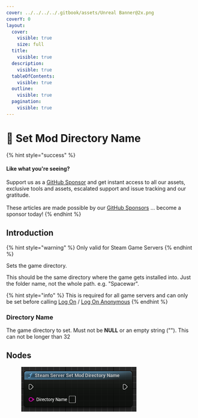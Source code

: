 ```yaml
---
cover: ../../../../.gitbook/assets/Unreal Banner@2x.png
coverY: 0
layout:
  cover:
    visible: true
    size: full
  title:
    visible: true
  description:
    visible: true
  tableOfContents:
    visible: true
  outline:
    visible: true
  pagination:
    visible: true
---
```


# 🔵 Set Mod Directory Name

{% hint style="success" %}
#### Like what you're seeing?

Support us as a [GitHub Sponsor](../../../../become-a-sponsor/) and get instant access to all our assets, exclusive tools and assets, escalated support and issue tracking and our gratitude.\
\
These articles are made possible by our [GitHub Sponsors](../../../../become-a-sponsor/) ... become a sponsor today!
{% endhint %}

## Introduction

{% hint style="warning" %}
Only valid for Steam Game Servers
{% endhint %}

Sets the game directory.

This should be the same directory where the game gets installed into. Just the folder name, not the whole path. e.g. "Spacewar".

{% hint style="info" %}
This is required for all game servers and can only be set before calling [Log On](log-on.md) / [Log On Anonymous](log-on-anonymous.md)
{% endhint %}

### Directory Name

The game directory to set. Must not be **NULL** or an empty string (""). This can not be longer than 32

## Nodes

<figure><img src="../../../../.gitbook/assets/image (806).png" alt=""><figcaption></figcaption></figure>
